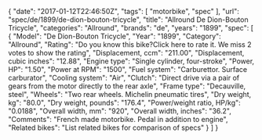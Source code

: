 {
    "date": "2017-01-12T22:46:50Z",
    "tags": [
        "motorbike",
        "spec"
    ],
    "url": "spec\/de\/1899\/de-dion-bouton-tricycle",
    "title": "Allround De Dion-Bouton Tricycle",
    "categories": "Allround",
    "brands": "de",
    "years": "1899",
    "spec": [
        {
            "Model": "De Dion-Bouton Tricycle",
            "Year": "1899",
            "Category": "Allround",
            "Rating": "Do you know this bike?Click here to rate it. We miss 2 votes to show the rating",
            "Displacement, ccm": "211.00",
            "Displacement, cubic inches": "12.88",
            "Engine type": "Single cylinder, four-stroke",
            "Power, HP": "1.50",
            "Power at RPM": "1500",
            "Fuel system": "Carburettor. Surface carburator",
            "Cooling system": "Air",
            "Clutch": "Direct drive  via a pair of gears from the motor directly to the rear axle",
            "Frame type": "Decauville, steel",
            "Wheels": "Two rear wheels. Michelin pneumatic tires",
            "Dry weight, kg": "80.0",
            "Dry weight, pounds": "176.4",
            "Power\/weight ratio, HP\/kg": "0.0188",
            "Overall width, mm": "920",
            "Overall width, inches": "36.2",
            "Comments": "French made motorbike. Pedal in addition to engine",
            "Related bikes": "List related bikes for comparison of specs"
        }
    ]
}